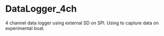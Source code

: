 # DataLogger_4ch
4 channel data logger using external SD on SPI. Using to capture data on experimental boat.
